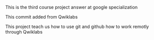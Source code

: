 This is the third course project answer at google specialization

This commit added from Qwiklabs

This project teach us how to use git and github
how to work remotly through Qwiklabs
